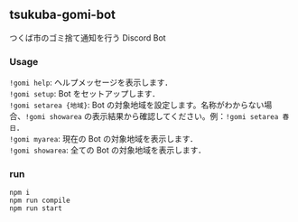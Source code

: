 ## tsukuba-gomi-bot

つくば市のゴミ捨て通知を行う Discord Bot

### Usage

`!gomi help`: ヘルプメッセージを表示します．  
`!gomi setup`: Bot をセットアップします．  
`!gomi setarea {地域}`: Bot の対象地域を設定します。名称がわからない場合、`!gomi showarea` の表示結果から確認してください。例：`!gomi setarea 春日`．  
`!gomi myarea`: 現在の Bot の対象地域を表示します．  
`!gomi showarea`: 全ての Bot の対象地域を表示します．  

### run
```
npm i
npm run compile
npm run start
```
